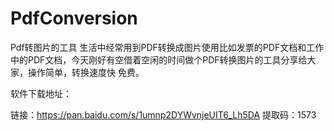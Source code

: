# PdfConversion
Pdf转图片的工具
生活中经常用到PDF转换成图片使用比如发票的PDF文档和工作中的PDF文档，今天刚好有空借着空闲的时间做个PDF转换图片的工具分享给大家，操作简单，转换速度快 免费。

软件下载地址：

链接：https://pan.baidu.com/s/1umnp2DYWvnjeUIT6_Lh5DA 
提取码：1573

